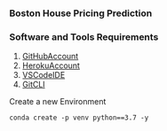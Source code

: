 ### Boston House Pricing Prediction

### Software and Tools Requirements

1. [GitHubAccount](https://github.com/)
2. [HerokuAccount](https://heroku.com/)
3. [VSCodeIDE](https://code.visualstudio.com/)
4. [GitCLI](https://git-scm.com/book/en/v2/Getting-Started-The-Command-Line/)

Create a new Environment

```
conda create -p venv python==3.7 -y
```
